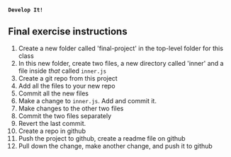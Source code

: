 #### `Develop It!`
##  Final exercise instructions

1. Create a new folder called 'final-project' in the top-level folder for this class
2. In this new folder, create two files, a new directory called 'inner' and a file inside *that* called `inner.js`
3. Create a git repo from this project
4. Add all the files to your new repo
5. Commit all the new files
6. Make a change to `inner.js`. Add and commit it.
7. Make changes to the other two files
8. Commit the two files separately
9. Revert the last commit.
10. Create a repo in github
11. Push the project to github, create a readme file on github
13. Pull down the change, make another change, and push it to github
